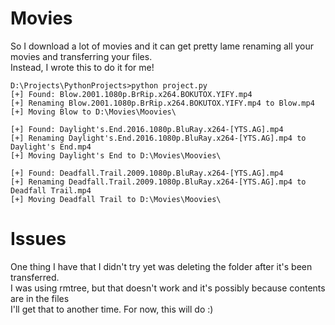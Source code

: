# Movies

So I download a lot of movies and it can get pretty lame renaming all your movies and transferring your files.  
Instead, I wrote this to do it for me!  

    D:\Projects\PythonProjects>python project.py
    [+] Found: Blow.2001.1080p.BrRip.x264.BOKUTOX.YIFY.mp4
    [+] Renaming Blow.2001.1080p.BrRip.x264.BOKUTOX.YIFY.mp4 to Blow.mp4
    [+] Moving Blow to D:\Movies\Moovies\

    [+] Found: Daylight's.End.2016.1080p.BluRay.x264-[YTS.AG].mp4
    [+] Renaming Daylight's.End.2016.1080p.BluRay.x264-[YTS.AG].mp4 to Daylight's End.mp4
    [+] Moving Daylight's End to D:\Movies\Moovies\

    [+] Found: Deadfall.Trail.2009.1080p.BluRay.x264-[YTS.AG].mp4
    [+] Renaming Deadfall.Trail.2009.1080p.BluRay.x264-[YTS.AG].mp4 to Deadfall Trail.mp4
    [+] Moving Deadfall Trail to D:\Movies\Moovies\  
    
# Issues 

One thing I have that I didn't try yet was deleting the folder after it's been transferred.  
I was using rmtree, but that doesn't work and it's possibly because contents are in the files  
I'll get that to another time. For now, this will do :)
